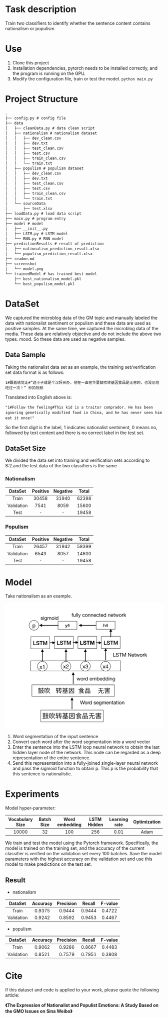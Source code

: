 # Task description
Train two classifiers to identify whether the sentence content contains nationalism or populism.

# Use
1. Clone this project 
2. Installation dependencies, pytorch needs to be installed correctly, and the program is running on the GPU.
3. Modify the configuration file, train or test the model. `python main.py`


# Project Structure
```
.
├── config.py # config file
├── data
│   ├── cleanData.py # data clean script
│   ├── nationalism # nationalism dataset 
│   │   ├── dev_clean.csv
│   │   ├── dev.txt
│   │   ├── test_clean.csv
│   │   ├── test.csv
│   │   ├── train_clean.csv
│   │   └── train.txt
│   ├── populism # populism dataset 
│   │   ├── dev_clean.csv
│   │   ├── dev.txt
│   │   ├── test_clean.csv
│   │   ├── test.csv
│   │   ├── train_clean.csv
│   │   └── train.txt
│   └── sourceData
│       ├── test.xlsx
├── loadData.py # load data script
├── main.py # program entry
├── model # model 
│   ├── __init__.py
│   ├── LSTM.py # LSTM model
│   └── RNN.py # RNN model
├── predictionResults # result of prediction
│   ├── nationalism_prediction_result.xlsx 
│   └── populism_prediction_result.xlsx
├── readme.md 
├── screenshot
│   └── model.png
└── trainedModel # has trained best model
    ├── best_nationalism_model.pkl
    └── best_populism_model.pkl
```

# DataSet

We captured the microblog data of the GM topic and manually labeled the data with nationalist sentiment or populism and these data are used as positive samples.
At the same time, we captured the microblog data of the media. These data are relatively objective and do not include the above two types. mood. So these data are used as negative samples.
## Data Sample

Taking the nationalist data set as an example, the training set/verification set data format is as follows:

`1#跟着感觉走#“这小子就是个汉奸买办，他在一直在华夏鼓吹转基因食品是无害的，也没见他吃过一次！” 秒拍视频 `

Translated into English above is:

`"1#Follow the feeling#This kid is a traitor comprador. He has been ignoring genetically modified food in China, and he has never seen him eat it once!"
`

So the first digit is the label, 1 indicates nationalist sentiment, 0 means no, followed by text content and there is no correct label in the test set.

## DataSet Size
We divided the data set into training and verification sets according to 8:2.and the test data of the two classifiers is the same

### Nationalism

| DataSet | Positive | Negative | Total|
| :------:| :------:  | :------:  |:---:|
|Train|30458|31940|62398|
| Validation |7541|8059|15600|
|Test| -| -|19458|

### Populism

| DataSet | Positive | Negative | Total|
| :------:| :------:  | :------:  |:---:|
|Train|26457|31942|58399|
| Validation |6543|8057|14600|
|Test| -| -|19458|


# Model
Take nationalism as an example.

![](./screenshot/model.png)

1. Word segmentation of the input sentence
2. Convert each word after the word segmentation into a word vector
3. Enter the sentence into the LSTM loop neural network to obtain the last hidden layer node of the network. This node can be regarded as a deep representation of the entire sentence.
4. Send this representation into a fully-joined single-layer neural network and pass the sigmoid function to obtain p. This p is the probability that this sentence is nationalistic.


# Experiments

Model hyper-parameter:

| Vocabulary Size | Batch Size |Word embedding|LSTM Hidden|Learning rate|Optimization|
| :---: | :---: |:---:|:---:| :---:|:---:| 
|10000| 32|100|256|0.01|Adam|

We train and test the model using the Pytorch framework. 
Specifically, the model is trained on the training set, and the accuracy of the current classifier is verified on the validation set every 100 batches. 
Save the model parameters with the highest accuracy on the validation set and use this model to make predictions on the test set.

## Result

- nationalism

| DataSet | Accuracy | Precision| Recall| F-value|
| :---: | :---: |:---:|:---:| :---:|
| Train | 0.9375 |0.9444|0.9444|0.4722|
| Validation | 0.9242 |0.8592|0.9453|0.4467|


- populism

| DataSet | Accuracy | Precision| Recall| F-value|
| :---: | :---: |:---:|:---:| :---:|
| Train | 0.9062 |0.9286|0.8667|0.4483|
| Validation | 0.8521 |0.7579|0.7951|0.3808|



# Cite

If this dataset and code is applied to your work, please quote the following article:

**《The Expression of Nationalist and Populist Emotions: A Study Based on the GMO Issues on Sina Weibo》**

